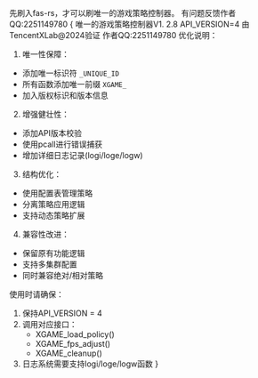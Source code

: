 先刷入fas-rs，才可以刷唯一的游戏策略控制器。
有问题反馈作者QQ:2251149780
{
唯一的游戏策略控制器V1. 2.8 
API_VERSION=4
由TencentXLab@2024验证
作者QQ:2251149780
优化说明：
1. 唯一性保障：
- 添加唯一标识符 `_UNIQUE_ID`
- 所有函数添加唯一前缀 `XGAME_`
- 加入版权标识和版本信息

2. 增强健壮性：
- 添加API版本校验
- 使用pcall进行错误捕获
- 增加详细日志记录(logi/loge/logw)

3. 结构优化：
- 使用配置表管理策略
- 分离策略应用逻辑
- 支持动态策略扩展

4. 兼容性改进：
- 保留原有功能逻辑
- 支持多集群配置
- 同时兼容绝对/相对策略

使用时请确保：
1. 保持API_VERSION = 4
2. 调用对应接口：
   - XGAME_load_policy()
   - XGAME_fps_adjust()
   - XGAME_cleanup()
3. 日志系统需要支持logi/loge/logw函数
}
